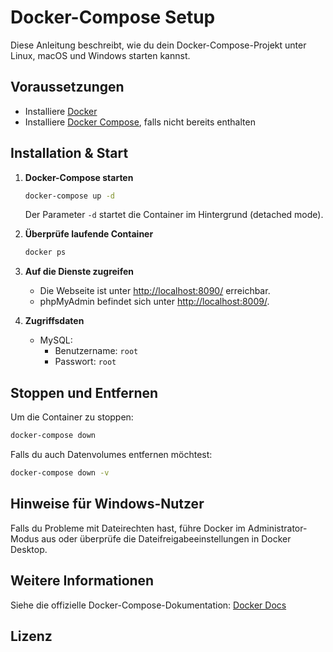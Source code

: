 # Docker-Compose Setup

Diese Anleitung beschreibt, wie du dein Docker-Compose-Projekt unter Linux, macOS und Windows starten kannst.

## Voraussetzungen

- Installiere [Docker](https://docs.docker.com/get-docker/)
- Installiere [Docker Compose](https://docs.docker.com/compose/install/), falls nicht bereits enthalten

## Installation & Start

1. **Docker-Compose starten**
   ```sh
   docker-compose up -d
   ```
   Der Parameter `-d` startet die Container im Hintergrund (detached mode).

2. **Überprüfe laufende Container**
   ```sh
   docker ps
   ```

3. **Auf die Dienste zugreifen**
   - Die Webseite ist unter [http://localhost:8090/](http://localhost:8090/) erreichbar.
   - phpMyAdmin befindet sich unter [http://localhost:8009/](http://localhost:8009/).

4. **Zugriffsdaten**
   - MySQL: 
     - Benutzername: `root`
     - Passwort: `root`

## Stoppen und Entfernen

Um die Container zu stoppen:
```sh
docker-compose down
```

Falls du auch Datenvolumes entfernen möchtest:
```sh
docker-compose down -v
```

## Hinweise für Windows-Nutzer
Falls du Probleme mit Dateirechten hast, führe Docker im Administrator-Modus aus oder überprüfe die Dateifreigabeeinstellungen in Docker Desktop.

## Weitere Informationen
Siehe die offizielle Docker-Compose-Dokumentation: [Docker Docs](https://docs.docker.com/compose/)

## Lizenz
